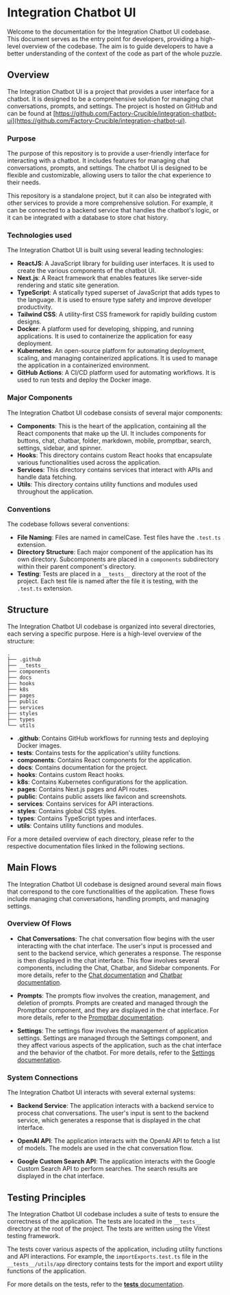 
# Integration Chatbot UI

Welcome to the documentation for the Integration Chatbot UI codebase. This document serves as the entry point for developers, providing a high-level overview of the codebase. The aim is to guide developers to have a better understanding of the context of the code as part of the whole puzzle.

## Overview

The Integration Chatbot UI is a project that provides a user interface for a chatbot. It is designed to be a comprehensive solution for managing chat conversations, prompts, and settings. The project is hosted on GitHub and can be found at [https://github.com/Factory-Crucible/integration-chatbot-ui](https://github.com/Factory-Crucible/integration-chatbot-ui).

### Purpose

The purpose of this repository is to provide a user-friendly interface for interacting with a chatbot. It includes features for managing chat conversations, prompts, and settings. The chatbot UI is designed to be flexible and customizable, allowing users to tailor the chat experience to their needs.

This repository is a standalone project, but it can also be integrated with other services to provide a more comprehensive solution. For example, it can be connected to a backend service that handles the chatbot's logic, or it can be integrated with a database to store chat history.

### Technologies used

The Integration Chatbot UI is built using several leading technologies:

- **ReactJS**: A JavaScript library for building user interfaces. It is used to create the various components of the chatbot UI.
- **Next.js**: A React framework that enables features like server-side rendering and static site generation.
- **TypeScript**: A statically typed superset of JavaScript that adds types to the language. It is used to ensure type safety and improve developer productivity.
- **Tailwind CSS**: A utility-first CSS framework for rapidly building custom designs.
- **Docker**: A platform used for developing, shipping, and running applications. It is used to containerize the application for easy deployment.
- **Kubernetes**: An open-source platform for automating deployment, scaling, and managing containerized applications. It is used to manage the application in a containerized environment.
- **GitHub Actions**: A CI/CD platform used for automating workflows. It is used to run tests and deploy the Docker image.

### Major Components

The Integration Chatbot UI codebase consists of several major components:

- **Components**: This is the heart of the application, containing all the React components that make up the UI. It includes components for buttons, chat, chatbar, folder, markdown, mobile, promptbar, search, settings, sidebar, and spinner.
- **Hooks**: This directory contains custom React hooks that encapsulate various functionalities used across the application.
- **Services**: This directory contains services that interact with APIs and handle data fetching.
- **Utils**: This directory contains utility functions and modules used throughout the application.

### Conventions

The codebase follows several conventions:

- **File Naming**: Files are named in camelCase. Test files have the `.test.ts` extension.
- **Directory Structure**: Each major component of the application has its own directory. Subcomponents are placed in a `components` subdirectory within their parent component's directory.
- **Testing**: Tests are placed in a `__tests__` directory at the root of the project. Each test file is named after the file it is testing, with the `.test.ts` extension.

## Structure

The Integration Chatbot UI codebase is organized into several directories, each serving a specific purpose. Here is a high-level overview of the structure:

```
.
├── .github
├── __tests__
├── components
├── docs
├── hooks
├── k8s
├── pages
├── public
├── services
├── styles
├── types
└── utils
```

- **.github**: Contains GitHub workflows for running tests and deploying Docker images.
- **__tests__**: Contains tests for the application's utility functions.
- **components**: Contains React components for the application.
- **docs**: Contains documentation for the project.
- **hooks**: Contains custom React hooks.
- **k8s**: Contains Kubernetes configurations for the application.
- **pages**: Contains Next.js pages and API routes.
- **public**: Contains public assets like favicon and screenshots.
- **services**: Contains services for API interactions.
- **styles**: Contains global CSS styles.
- **types**: Contains TypeScript types and interfaces.
- **utils**: Contains utility functions and modules.

For a more detailed overview of each directory, please refer to the respective documentation files linked in the following sections.

## Main Flows

The Integration Chatbot UI codebase is designed around several main flows that correspond to the core functionalities of the application. These flows include managing chat conversations, handling prompts, and managing settings.

### Overview Of Flows

- **Chat Conversations**: The chat conversation flow begins with the user interacting with the chat interface. The user's input is processed and sent to the backend service, which generates a response. The response is then displayed in the chat interface. This flow involves several components, including the Chat, Chatbar, and Sidebar components. For more details, refer to the [Chat documentation](./components/Chat_documentation.md) and [Chatbar documentation](./components/Chatbar/README.md).

- **Prompts**: The prompts flow involves the creation, management, and deletion of prompts. Prompts are created and managed through the Promptbar component, and they are displayed in the chat interface. For more details, refer to the [Promptbar documentation](./components/Promptbar_documentation.md).

- **Settings**: The settings flow involves the management of application settings. Settings are managed through the Settings component, and they affect various aspects of the application, such as the chat interface and the behavior of the chatbot. For more details, refer to the [Settings documentation](./components/Settings_documentation.md).

### System Connections

The Integration Chatbot UI interacts with several external systems:

- **Backend Service**: The application interacts with a backend service to process chat conversations. The user's input is sent to the backend service, which generates a response that is displayed in the chat interface.

- **OpenAI API**: The application interacts with the OpenAI API to fetch a list of models. The models are used in the chat conversation flow.

- **Google Custom Search API**: The application interacts with the Google Custom Search API to perform searches. The search results are displayed in the chat interface.

## Testing Principles

The Integration Chatbot UI codebase includes a suite of tests to ensure the correctness of the application. The tests are located in the `__tests__` directory at the root of the project. The tests are written using the Vitest testing framework.

The tests cover various aspects of the application, including utility functions and API interactions. For example, the `importExports.test.ts` file in the `__tests__/utils/app` directory contains tests for the import and export utility functions of the application.

For more details on the tests, refer to the [__tests__ documentation](./__tests___documentation.md).
